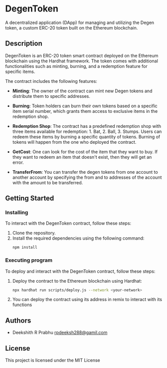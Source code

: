 # DegenToken

A decentralized application (DApp) for managing and utilizing the Degen token, a custom ERC-20 token built on the Ethereum blockchain.

## Description

DegenToken is an ERC-20 token smart contract deployed on the Ethereum blockchain using the Hardhat framework. The token comes with additional functionalities such as minting, burning, and a redemption feature for specific items.

The contract includes the following features:

- **Minting**: The owner of the contract can mint new Degen tokens and distribute them to specific addresses.

- **Burning**: Token holders can burn their own tokens based on a specific item serial number, which grants them access to exclusive items in the redemption shop.

- **Redemption Shop**: The contract has a predefined redemption shop with three items available for redemption: 1. Bat, 2. Ball, 3. Stumps. Users can redeem these items by burning a specific quantity of tokens. Burning of tokens will happen from the one who deployed the contract.

- **GetCost**: One can look for the cost of the item that they want to buy. If they want to redeem an item that doesn't exist, then they will get an error.
- **TransferFrom**: You can transfer the degen tokens from one account to another account by specifying the from and to addresses of the account with the amount to be transferred.

## Getting Started

### Installing

To interact with the DegenToken contract, follow these steps:

1. Clone the repository.
2. Install the required dependencies using the following command:
   ```bash
   npm install
   ```

### Executing program

To deploy and interact with the DegenToken contract, follow these steps:

1. Deploy the contract to the Ethereum blockchain using Hardhat:
   ```bash
   npx hardhat run scripts/deploy.js --network <your-network>
2. You can deploy the contract using its address in remix to interact with its functions

## Authors

* Deekshith R Prabhu rpdeeksh288@gamil.com

## License

This project is licensed under the MIT License
